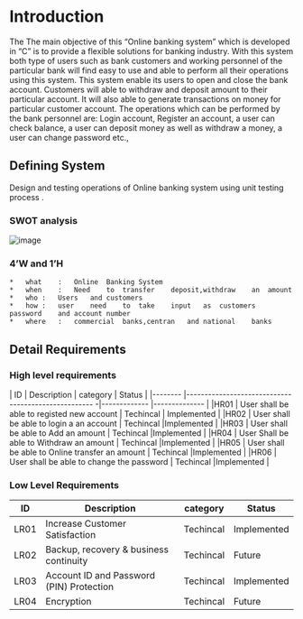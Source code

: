 # Introduction
The The main objective of this “Online banking system” which is developed in “C” is to provide a flexible solutions for banking industry. With this system both type of users such as bank customers and working personnel of the particular bank will find easy to use and able to perform all their operations using this system. This system enable its users to open and close the bank account. Customers will able to withdraw and deposit amount to their particular account. It will also able to generate transactions on money for particular customer account. The operations which can be performed by the bank personnel are: Login account, Register an account, a user can check balance, a user can deposit money as well as withdraw a money, a user can change password etc.,
## Defining System
   Design and testing operations of Online banking system using unit testing  process .
### SWOT analysis
  ![image](https://user-images.githubusercontent.com/93070074/160866424-e1982c4f-9826-4c17-8f0a-211da73f4a4a.png)

### 4’W and 1’H
	*	what	:	Online	Banking	System
	*	when	:	Need	to	transfer	deposit,withdraw	an	amount
	*	who	:	Users	and	customers
	*	how	:	user	need	to	take	input	as	customers	password	and	account	number
	*	where	:	commercial	banks,centran	and	national	banks
## Detail Requirements
### High level requirements
| ID  	 	| Description   	                                     | category    	| Status       	|
|--------	|----------------------------------------------------	-|-------------	|--------------	|
|HR01  		|	User shall be able to registed new account   	    | Techincal   	| Implemented  	|
|HR02    	| 	User shall be able to login a an account         	 | Techincal   	|Implemented   	|
|HR03    	|  User shall be able to Add an amount	   	          | Techincal   	|Implemented   	|
|HR04    	|  User Shall be able to Withdraw an amount	        	 | Techincal   	|Implemented   	|
|HR05    	|  User shall be able to Online transfer an amount   	 | Techincal   	|Implemented   	|
|HR06	   	|  User shall be able to change the password 	       | Techincal   	|Implemented   	|
### Low Level Requirements 
 |  ID  	   	|  Description 	                               	|    category 	 |    Status	 	|
 |----------	|-----------------------------------------------	|---------------|--------------	|
 | LR01     	| Increase Customer Satisfaction                	| Techincal     | Implemented  	|
 | LR02      	| Backup, recovery & business continuity     	 	| Techincal   	 | 	Future      |
 | LR03      	| Account ID and Password (PIN) Protection    	 	| Techincal   	 |  Implemented 	|
 | LR04      	| Encryption                                  	 	| Techincal     |   Future     	|                                   
 

